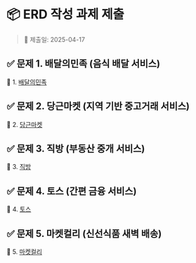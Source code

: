 # 📦 ERD 작성 과제 제출

> 📅 제출일: 2025-04-17

## ✅ 문제 1. 배달의민족 (음식 배달 서비스)

🔗 1. [배달의민족](https://github.com/Novelike/DOC/tree/master/diagram/erd/baemin/baemin.md)

## ✅ 문제 2. 당근마켓 (지역 기반 중고거래 서비스)

🔗 2. [당근마켓](https://github.com/Novelike/DOC/tree/master/diagram/erd/carrot/carrot.md)

## ✅ 문제 3. 직방 (부동산 중개 서비스)

🔗 3. [직방](https://github.com/Novelike/DOC/tree/master/diagram/erd/zigbang/zigbang.md)

## ✅ 문제 4. 토스 (간편 금융 서비스)

🔗 4. [토스](https://github.com/Novelike/DOC/tree/master/diagram/erd/toss/toss.md)

## ✅ 문제 5. 마켓컬리 (신선식품 새벽 배송)

🔗 5. [마켓컬리](https://github.com/Novelike/DOC/tree/master/diagram/erd/kurly/kurly.md)
